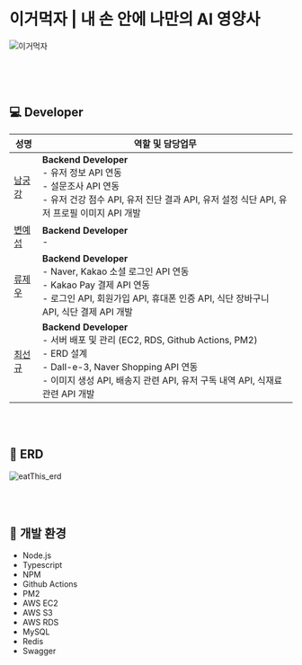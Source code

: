 # 이거먹자 | 내 손 안에 나만의 AI 영양사
![이거먹자](https://github.com/user-attachments/assets/802aa3fb-be25-4623-8d95-b45d8781e48e)

<br><br><br>

## 💻 Developer

| 성명                                                 | 역할 및 담당업무                                                                                                        |
|----------------------------------------------------|------------------------------------------------------------------------------------------------------------------|
| <a href="https://github.com/namkungkang"> 남궁강 </a>   | **Backend Developer**<br>- 유저 정보 API 연동 <br>- 설문조사 API 연동 <br>- 유저 건강 점수 API, 유저 진단 결과 API, 유저 설정 식단 API, 유저 프로필 이미지 API 개발 
| <a href="https://github.com/ye-seob"> 변예섭 </a>    | **Backend Developer**<br>-                                                    |
| <a href="https://github.com/R-J-Woo"> 류제우 </a>     | **Backend Developer**<br>- Naver, Kakao 소셜 로그인 API 연동 <br>- Kakao Pay 결제 API 연동 <br>- 로그인 API, 회원가입 API, 휴대폰 인증 API, 식단 장바구니 API, 식단 결제 API 개발
| <a href="https://github.com/ohige01"> 최선규 </a> | **Backend Developer**<br>- 서버 배포 및 관리 (EC2, RDS, Github Actions, PM2) <br>- ERD 설계 <br>- Dall-e-3, Naver Shopping API 연동 <br>- 이미지 생성 API, 배송지 관련 API, 유저 구독 내역 API, 식재료 관련 API 개발                              |

<br><br>
## 📝 ERD
![eatThis_erd](https://github.com/user-attachments/assets/fe8c2b2c-1755-4ef7-b0ca-c734e948d697)

<br><br>
## 🔨 개발 환경
* Node.js
* Typescript
* NPM
* Github Actions
* PM2
* AWS EC2
* AWS S3
* AWS RDS
* MySQL
* Redis
* Swagger
<br><br>
